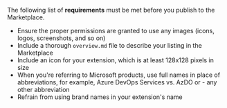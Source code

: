 The following list of **requirements** must be met before you publish to the Marketplace.

* Ensure the proper permissions are granted to use any images (icons, logos, screenshots, and so on)
* Include a thorough `overview.md` file to describe your listing in the Marketplace
* Include an icon for your extension, which is at least 128x128 pixels in size
* When you're referring to Microsoft products, use full names in place of abbreviations, for example, Azure DevOps Services vs. AzDO or - any other abbreviation
* Refrain from using brand names in your extension&#39;s name
